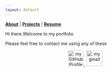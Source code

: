 ```yaml
---
layout: default
---
```


<b>[About](./about.html)</b> | <b>[Projects](./projects.html)</b> | <b>[Resume](./resume.html)</b>

<p>Hi there.Welcome to my portfolio</p>

<!-- ### Small image

![Octocat](https://github.githubassets.com/images/icons/emoji/octocat.png) -->

<p>Please feel free to contact me using any of these </p>
<p align="center">
    <a href="https://github.com/maicodes-exe">     
      <img
        alt="my GitHub Profile"
        src="https://external-content.duckduckgo.com/iu/?u=https%3A%2F%2Ftse3.mm.bing.net%2Fth%3Fid%3DOIP.ckeUFk-yid0vfWnd56w7wAHaHa%26pid%3DApi&f=1&ipt=1b7c6ee2c4e94d55bff24573ab7534a4db0a27111893b990049cee59752b2ee8&ipo=images"
        width="50"
        style="padding-left:5px;"
      />
    </a>
       <a href="[maise.b.costa@gmail.com](mailto:maise.b.costa@gmail.com)">     
      <img
        alt="my gmail"
        src="https://external-content.duckduckgo.com/iu/?u=https%3A%2F%2Flogospng.org%2Fdownload%2Fgmail%2Flogo-gmail-1536.png&f=1&nofb=1&ipt=33ff56e44600507aa2e4a6a98f905809c84e8d4e04c6dcde5a34bf9ef9d91339&ipo=images"
        width="50"
        style="padding-left:5px;"
      />
    </a>
</p>